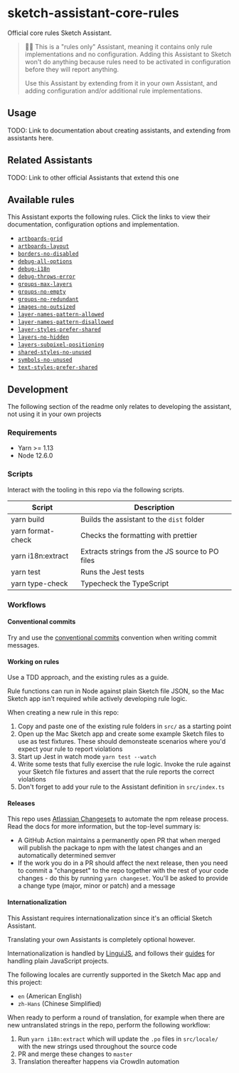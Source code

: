 # sketch-assistant-core-rules

Official core rules Sketch Assistant.

> 💁‍♀️ This is a "rules only" Assistant, meaning it contains only rule implementations and no
> configuration. Adding this Assistant to Sketch won't do anything because rules need to be
> activated in configuration before they will report anything.
>
> Use this Assistant by extending from it in your own Assistant, and adding configuration and/or
> additional rule implementations.

## Usage

TODO: Link to documentation about creating assistants, and extending from assistants here.

## Related Assistants

TODO: Link to other official Assistants that extend this one

## Available rules

This Assistant exports the following rules. Click the links to view their documentation,
configuration options and implementation.

- [`artboards-grid`](./src/artboards-grid)
- [`artboards-layout`](./src/artboards-layout)
- [`borders-no-disabled`](./src/borders-no-disabled)
- [`debug-all-options`](./src/debug-all-options)
- [`debug-i18n`](./src/debug-i18n)
- [`debug-throws-error`](./src/debug-throws-error)
- [`groups-max-layers`](./src/groups-max-layers)
- [`groups-no-empty`](./src/groups-no-empty)
- [`groups-no-redundant`](./src/groups-no-redundant)
- [`images-no-outsized`](./src/images-no-outsized)
- [`layer-names-pattern-allowed`](./src/layer-names-pattern-allowed)
- [`layer-names-pattern-disallowed`](./src/layer-names-pattern-disallowed)
- [`layer-styles-prefer-shared`](./src/layer-styles-prefer-shared)
- [`layers-no-hidden`](./src/layers-no-hidden)
- [`layers-subpixel-positioning`](./src/layers-subpixel-positioning)
- [`shared-styles-no-unused`](./src/shared-styles-no-unused)
- [`symbols-no-unused`](./src/symbols-no-unused)
- [`text-styles-prefer-shared`](./src/text-styles-prefer-shared)

## Development

The following section of the readme only relates to developing the assistant, not using it in your
own projects

### Requirements

- Yarn >= 1.13
- Node 12.6.0

### Scripts

Interact with the tooling in this repo via the following scripts.

| Script            | Description                                     |
| ----------------- | ----------------------------------------------- |
| yarn build        | Builds the assistant to the `dist` folder       |
| yarn format-check | Checks the formatting with prettier             |
| yarn i18n:extract | Extracts strings from the JS source to PO files |
| yarn test         | Runs the Jest tests                             |
| yarn type-check   | Typecheck the TypeScript                        |

### Workflows

#### Conventional commits

Try and use the [conventional commits](https://www.conventionalcommits.org/) convention when writing
commit messages.

#### Working on rules

Use a TDD approach, and the existing rules as a guide.

Rule functions can run in Node against plain Sketch file JSON, so the Mac Sketch app isn't required
while actively developing rule logic.

When creating a new rule in this repo:

1. Copy and paste one of the existing rule folders in `src/` as a starting point
1. Open up the Mac Sketch app and create some example Sketch files to use as test fixtures. These
   should demonsteate scenarios where you'd expect your rule to report violations
1. Start up Jest in watch mode `yarn test --watch`
1. Write some tests that fully exercise the rule logic. Invoke the rule against your Sketch file
   fixtures and assert that the rule reports the correct violations
1. Don't forget to add your rule to the Assistant definition in `src/index.ts`

#### Releases

This repo uses [Atlassian Changesets](https://github.com/atlassian/changesets) to automate the npm
release process. Read the docs for more information, but the top-level summary is:

- A GitHub Action maintains a permanently open PR that when merged will publish the package to npm
  with the latest changes and an automatically determined semver
- If the work you do in a PR should affect the next release, then you need to commit a "changeset"
  to the repo together with the rest of your code changes - do this by running `yarn changeset`.
  You'll be asked to provide a change type (major, minor or patch) and a message

#### Internationalization

This Assistant requires internationalization since it's an official Sketch Assistant.

Translating your own Assistants is completely optional however.

Internationalization is handled by [LinguiJS](https://lingui.js.org), and follows their
[guides](https://lingui.js.org/tutorials/javascript.html) for handling plain JavaScript projects.

The following locales are currently supported in the Sketch Mac app and this project:

- `en` (American English)
- `zh-Hans` (Chinese Simplified)

When ready to perform a round of translation, for example when there are new untranslated strings in
the repo, perform the following workflow:

1. Run `yarn i18n:extract` which will update the `.po` files in `src/locale/` with the new strings
   used throughout the source code
1. PR and merge these changes to `master`
1. Translation thereafter happens via CrowdIn automation
